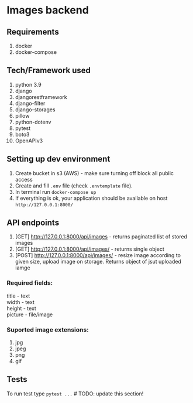 # Images backend

## Requirements

1. docker
2. docker-compose

## Tech/Framework used

1. python 3.9
2. django
3. djangorestframework
4. django-filter
5. django-storages
6. pillow
7. python-dotenv
8. pytest
9. boto3
10. OpenAPIv3


## Setting up dev environment

1. Create bucket in s3 (AWS) - make sure turning off block all public access
2. Create and fill `.env` file (check `.envtemplate` file).
3. In terminal run `docker-compose up`
4. If everything is ok, your application should be available on host `http://127.0.0.1:8000/`

## API endpoints
1. [GET] http://127.0.0.1:8000/api/images - returns paginated list of stored images
2. [GET] http://127.0.0.1:8000/api/images/<id> - returns single object 
3. [POST] http://127.0.0.1:8000/api/images/  - resize image according to given size, upload image on storage. Returns object of jsut uploaded iamge<br />
### Required fields: 
title - text<br />width - text<br />height - text<br />picture - file/image
### Suported image extensions:
1. jpg
2. jpeg
3. png
4. gif

## Tests

To run test type `pytest ...` # TODO: update this section!
